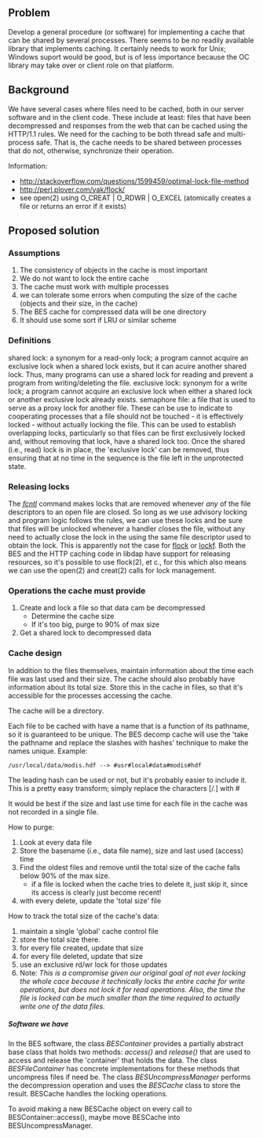 ## Problem

Develop a general procedure (or software) for implementing a cache that
can be shared by several processes. There seems to be no readily
available library that implements caching. It certainly needs to work
for Unix; Windows suport would be good, but is of less importance
because the OC library may take over or client role on that platform.

## Background

We have several cases where files need to be cached, both in our server
software and in the client code. These include at least: files that have
been decompressed and responses from the web that can be cached using
the HTTP/1.1 rules. We need for the caching to be both thread safe and
multi-process safe. That is, the cache needs to be shared between
processes that do not, otherwise, synchronize their operation.

Information:

- <http://stackoverflow.com/questions/1599459/optimal-lock-file-method>
- <http://perl.plover.com/yak/flock/>
- see open(2) using O_CREAT \| O_RDWR \| O_EXCEL (atomically creates a
  file or returns an error if it exists)

## Proposed solution

### Assumptions

1.  The consistency of objects in the cache is most important
2.  We do not want to lock the entire cache
3.  The cache must work with multiple processes
4.  we can tolerate some errors when computing the size of the cache
    (objects and their size, in the cache)
5.  The BES cache for compressed data will be one directory
6.  It should use some sort if LRU or similar scheme

### Definitions

shared lock: a synonym for a read-only lock; a program cannot acquire an exclusive lock when a shared lock exists, but it can acuire another shared lock. Thus, many programs can use a shared lock for reading and prevent a program from writing/deleting the file.
exclusive lock: synonym for a write lock; a program cannot acquire an exclusive lock when either a shared lock or another exclusive lock already exists.
semaphore file: a file that is used to serve as a proxy lock for another file. These can be use to indicate to cooperating processes that a file should not be touched - it is effectively locked - without actually locking the file. This can be used to establish overlapping locks, particularly so that files can be first exclusively locked and, without removing that lock, have a shared lock too. Once the shared (i.e., read) lock is in place, the 'exclusive lock' can be removed, thus ensuring that at no time in the sequence is the file left in the unprotected state.

### Releasing locks

The *[fcntl](http://linux.die.net/man/2/fcntl)* command makes locks that
are removed whenever *any* of the file descriptors to an open file are
closed. So long as we use advisory locking and program logic follows the
rules, we can use these locks and be sure that files will be unlocked
whenever a handler closes the file, without any need to actually close
the lock in the using the same file descriptor used to obtain the lock.
This is apparently not the case for
[flock](http://linux.die.net/man/2/flock) or
[lockf](http://linux.die.net/man/3/lockf). Both the BES and the HTTP
caching code in libdap have support for releasing resources, so it's
possible to use flock(2), et c., for this which also means we can use
the open(2) and creat(2) calls for lock management.

### Operations the cache must provide

1.  Create and lock a file so that data cam be decompressed
    - Determine the cache size
    - If it's too big, purge to 90% of max size
2.  Get a shared lock to decompressed data

### Cache design

In addition to the files themselves, maintain information about the time
each file was last used and their size. The cache should also probably
have information about its total size. Store this in the cache in files,
so that it's accessible for the processes accessing the cache.

The cache will be a directory.

Each file to be cached with have a name that is a function of its
pathname, so it is guaranteed to be unique. The BES decomp cache will
use the 'take the pathname and replace the slashes with hashes'
technique to make the names unique. Example:

`/usr/local/data/modis.hdf --> #usr#local#data#modis#hdf`

The leading hash can be used or not, but it's probably easier to include
it. This is a pretty easy transform; simply replace the characters
\[/.\] with \#

It would be best if the size and last use time for each file in the
cache was not recorded in a single file.

How to purge:

1.  Look at every data file
2.  Store the basename (i.e., data file name), size and last used
    (access) time
3.  Find the oldest files and remove until the total size of the cache
    falls below 90% of the max size.
    - if a file is locked when the cache tries to delete it, just skip
      it, since its access is clearly just become recent!
4.  with every delete, update the 'total size' file

How to track the total size of the cache's data:

1.  maintain a single 'global' cache control file
2.  store the total size there.
3.  for every file created, update that size
4.  for every file deleted, update that size
5.  use an exclusive rd/wr lock for those updates
6.  Note: *This is a compromise given our original goal of not ever
    locking the whole cace because it technically locks the entire cache
    for write operations, but does not lock it for read operations.
    Also, the time the file is locked can be much smaller than the time
    required to actually write one of the data files.*

##### Software we have

In the BES software, the class *BESContainer* provides a partially
abstract base class that holds two methods: *access()* and *release()*
that are used to access and release the 'container' that holds the data.
The class *BESFileContainer* has concrete implementations for these
methods that uncompress files if need be. The class
*BESUncompressManager* performs the decompression operation and uses the
*BESCache* class to store the result. BESCache handles the locking
operations.

To avoid making a new BESCache object on every call to
BESContainer::access(), maybe move BESCache into BESUncompressManager.